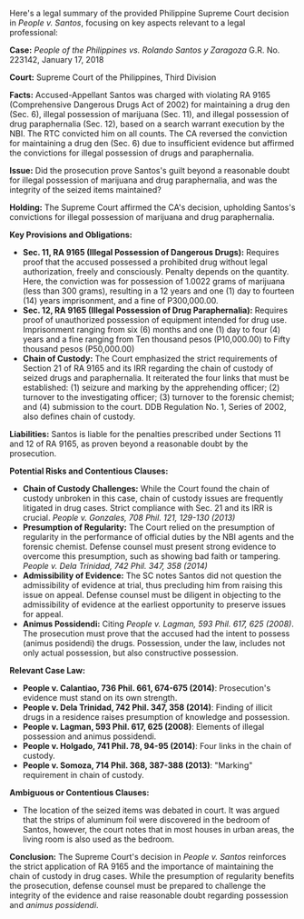 Here's a legal summary of the provided Philippine Supreme Court decision in *People v. Santos*, focusing on key aspects relevant to a legal professional:

**Case:** *People of the Philippines vs. Rolando Santos y Zaragoza* G.R. No. 223142, January 17, 2018

**Court:** Supreme Court of the Philippines, Third Division

**Facts:**  Accused-Appellant Santos was charged with violating RA 9165 (Comprehensive Dangerous Drugs Act of 2002) for maintaining a drug den (Sec. 6), illegal possession of marijuana (Sec. 11), and illegal possession of drug paraphernalia (Sec. 12), based on a search warrant execution by the NBI.  The RTC convicted him on all counts. The CA reversed the conviction for maintaining a drug den (Sec. 6) due to insufficient evidence but affirmed the convictions for illegal possession of drugs and paraphernalia.

**Issue:** Did the prosecution prove Santos's guilt beyond a reasonable doubt for illegal possession of marijuana and drug paraphernalia, and was the integrity of the seized items maintained?

**Holding:** The Supreme Court affirmed the CA's decision, upholding Santos's convictions for illegal possession of marijuana and drug paraphernalia.

**Key Provisions and Obligations:**

*   **Sec. 11, RA 9165 (Illegal Possession of Dangerous Drugs):**  Requires proof that the accused possessed a prohibited drug without legal authorization, freely and consciously.  Penalty depends on the quantity. Here, the conviction was for possession of 1.0022 grams of marijuana (less than 300 grams), resulting in a 12 years and one (1) day to fourteen (14) years imprisonment, and a fine of P300,000.00.
*   **Sec. 12, RA 9165 (Illegal Possession of Drug Paraphernalia):** Requires proof of unauthorized possession of equipment intended for drug use. Imprisonment ranging from six (6) months and one (1) day to four (4) years and a fine ranging from Ten thousand pesos (P10,000.00) to Fifty thousand pesos (P50,000.00)
*   **Chain of Custody:**  The Court emphasized the strict requirements of Section 21 of RA 9165 and its IRR regarding the chain of custody of seized drugs and paraphernalia.  It reiterated the four links that must be established: (1) seizure and marking by the apprehending officer; (2) turnover to the investigating officer; (3) turnover to the forensic chemist; and (4) submission to the court. DDB Regulation No. 1, Series of 2002, also defines chain of custody.

**Liabilities:** Santos is liable for the penalties prescribed under Sections 11 and 12 of RA 9165, as proven beyond a reasonable doubt by the prosecution.

**Potential Risks and Contentious Clauses:**

*   **Chain of Custody Challenges:** While the Court found the chain of custody unbroken in this case, chain of custody issues are frequently litigated in drug cases. Strict compliance with Sec. 21 and its IRR is crucial. *People v. Gonzales, 708 Phil. 121, 129-130 (2013)*
*   **Presumption of Regularity:**  The Court relied on the presumption of regularity in the performance of official duties by the NBI agents and the forensic chemist.  Defense counsel must present strong evidence to overcome this presumption, such as showing bad faith or tampering. *People v. Dela Trinidad, 742 Phil. 347, 358 (2014)*
*   **Admissibility of Evidence:** The SC notes Santos did not question the admissibility of evidence at trial, thus precluding him from raising this issue on appeal. Defense counsel must be diligent in objecting to the admissibility of evidence at the earliest opportunity to preserve issues for appeal.
*   **Animus Possidendi:** Citing *People v. Lagman, 593 Phil. 617, 625 (2008)*. The prosecution must prove that the accused had the intent to possess (animus posidendi) the drugs. Possession, under the law, includes not only actual possession, but also constructive possession.

**Relevant Case Law:**

*   **People v. Calantiao, 736 Phil. 661, 674-675 (2014)**: Prosecution's evidence must stand on its own strength.
*   **People v. Dela Trinidad, 742 Phil. 347, 358 (2014)**: Finding of illicit drugs in a residence raises presumption of knowledge and possession.
*   **People v. Lagman, 593 Phil. 617, 625 (2008)**: Elements of illegal possession and animus possidendi.
*   **People v. Holgado, 741 Phil. 78, 94-95 (2014)**: Four links in the chain of custody.
*   **People v. Somoza, 714 Phil. 368, 387-388 (2013)**: "Marking" requirement in chain of custody.

**Ambiguous or Contentious Clauses:**

*   The location of the seized items was debated in court. It was argued that the strips of aluminum foil were discovered in the bedroom of Santos, however, the court notes that in most houses in urban areas, the living room is also used as the bedroom.

**Conclusion:**  The Supreme Court's decision in *People v. Santos* reinforces the strict application of RA 9165 and the importance of maintaining the chain of custody in drug cases.  While the presumption of regularity benefits the prosecution, defense counsel must be prepared to challenge the integrity of the evidence and raise reasonable doubt regarding possession and *animus possidendi*.
